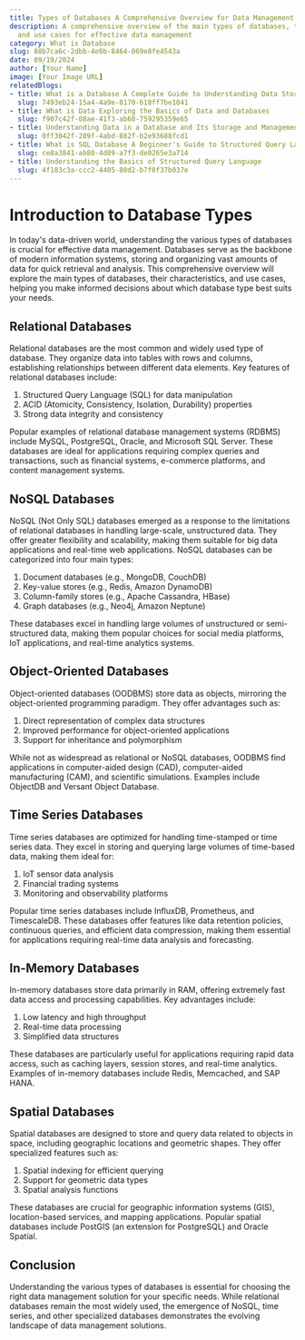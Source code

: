 ```yaml
---
title: Types of Databases A Comprehensive Overview for Data Management
description: A comprehensive overview of the main types of databases, their characteristics,
  and use cases for effective data management
category: What is Database
slug: 88b7ca6c-2dbb-4e0b-8464-069e8fe4543a
date: 09/19/2024
author: [Your Name]
image: [Your Image URL]
relatedBlogs:
- title: What is a Database A Complete Guide to Understanding Data Storage
  slug: 7493eb24-15a4-4a9e-8170-618ff7be1041
- title: What is Data Exploring the Basics of Data and Databases
  slug: f907c42f-08ae-41f3-ab68-759295359e65
- title: Understanding Data in a Database and Its Storage and Management
  slug: 0ff3042f-289f-4abd-882f-b2e93688fcd1
- title: What is SQL Database A Beginner's Guide to Structured Query Language
  slug: ce8a3841-ab80-4d89-a7f3-de0265e3a714
- title: Understanding the Basics of Structured Query Language
  slug: 4f183c3a-ccc2-4405-80d2-b7f0f37b037e
---
```


# Introduction to Database Types

In today's data-driven world, understanding the various types of databases is crucial for effective data management. Databases serve as the backbone of modern information systems, storing and organizing vast amounts of data for quick retrieval and analysis. This comprehensive overview will explore the main types of databases, their characteristics, and use cases, helping you make informed decisions about which database type best suits your needs.

## Relational Databases

Relational databases are the most common and widely used type of database. They organize data into tables with rows and columns, establishing relationships between different data elements. Key features of relational databases include:

1. Structured Query Language (SQL) for data manipulation
2. ACID (Atomicity, Consistency, Isolation, Durability) properties
3. Strong data integrity and consistency

Popular examples of relational database management systems (RDBMS) include MySQL, PostgreSQL, Oracle, and Microsoft SQL Server. These databases are ideal for applications requiring complex queries and transactions, such as financial systems, e-commerce platforms, and content management systems.

## NoSQL Databases

NoSQL (Not Only SQL) databases emerged as a response to the limitations of relational databases in handling large-scale, unstructured data. They offer greater flexibility and scalability, making them suitable for big data applications and real-time web applications. NoSQL databases can be categorized into four main types:

1. Document databases (e.g., MongoDB, CouchDB)
2. Key-value stores (e.g., Redis, Amazon DynamoDB)
3. Column-family stores (e.g., Apache Cassandra, HBase)
4. Graph databases (e.g., Neo4j, Amazon Neptune)

These databases excel in handling large volumes of unstructured or semi-structured data, making them popular choices for social media platforms, IoT applications, and real-time analytics systems.

## Object-Oriented Databases

Object-oriented databases (OODBMS) store data as objects, mirroring the object-oriented programming paradigm. They offer advantages such as:

1. Direct representation of complex data structures
2. Improved performance for object-oriented applications
3. Support for inheritance and polymorphism

While not as widespread as relational or NoSQL databases, OODBMS find applications in computer-aided design (CAD), computer-aided manufacturing (CAM), and scientific simulations. Examples include ObjectDB and Versant Object Database.

## Time Series Databases

Time series databases are optimized for handling time-stamped or time series data. They excel in storing and querying large volumes of time-based data, making them ideal for:

1. IoT sensor data analysis
2. Financial trading systems
3. Monitoring and observability platforms

Popular time series databases include InfluxDB, Prometheus, and TimescaleDB. These databases offer features like data retention policies, continuous queries, and efficient data compression, making them essential for applications requiring real-time data analysis and forecasting.

## In-Memory Databases

In-memory databases store data primarily in RAM, offering extremely fast data access and processing capabilities. Key advantages include:

1. Low latency and high throughput
2. Real-time data processing
3. Simplified data structures

These databases are particularly useful for applications requiring rapid data access, such as caching layers, session stores, and real-time analytics. Examples of in-memory databases include Redis, Memcached, and SAP HANA.

## Spatial Databases

Spatial databases are designed to store and query data related to objects in space, including geographic locations and geometric shapes. They offer specialized features such as:

1. Spatial indexing for efficient querying
2. Support for geometric data types
3. Spatial analysis functions

These databases are crucial for geographic information systems (GIS), location-based services, and mapping applications. Popular spatial databases include PostGIS (an extension for PostgreSQL) and Oracle Spatial.

## Conclusion

Understanding the various types of databases is essential for choosing the right data management solution for your specific needs. While relational databases remain the most widely used, the emergence of NoSQL, time series, and other specialized databases demonstrates the evolving landscape of data management solutions.